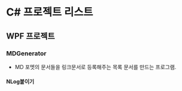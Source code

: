 # C# 프로젝트 리스트

## WPF 프로젝트

### MDGenerator
- MD 포멧의 문서들을 링크문서로 등록해주는 목록 문서를 만드는 프로그램.

#### NLog붙이기
